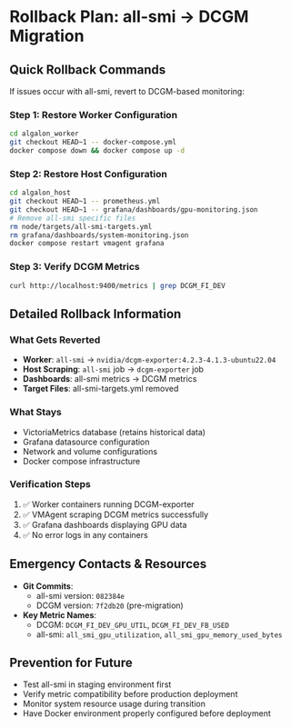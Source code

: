 # Rollback Plan: all-smi → DCGM Migration

## Quick Rollback Commands

If issues occur with all-smi, revert to DCGM-based monitoring:

### Step 1: Restore Worker Configuration
```bash
cd algalon_worker
git checkout HEAD~1 -- docker-compose.yml
docker compose down && docker compose up -d
```

### Step 2: Restore Host Configuration  
```bash
cd algalon_host
git checkout HEAD~1 -- prometheus.yml
git checkout HEAD~1 -- grafana/dashboards/gpu-monitoring.json
# Remove all-smi specific files
rm node/targets/all-smi-targets.yml
rm grafana/dashboards/system-monitoring.json
docker compose restart vmagent grafana
```

### Step 3: Verify DCGM Metrics
```bash
curl http://localhost:9400/metrics | grep DCGM_FI_DEV
```

## Detailed Rollback Information

### What Gets Reverted
- **Worker**: `all-smi` → `nvidia/dcgm-exporter:4.2.3-4.1.3-ubuntu22.04`
- **Host Scraping**: `all-smi` job → `dcgm-exporter` job  
- **Dashboards**: all-smi metrics → DCGM metrics
- **Target Files**: all-smi-targets.yml removed

### What Stays
- VictoriaMetrics database (retains historical data)
- Grafana datasource configuration
- Network and volume configurations
- Docker compose infrastructure

### Verification Steps
1. ✅ Worker containers running DCGM-exporter
2. ✅ VMAgent scraping DCGM metrics successfully
3. ✅ Grafana dashboards displaying GPU data
4. ✅ No error logs in any containers

## Emergency Contacts & Resources
- **Git Commits**: 
  - all-smi version: `082384e`
  - DCGM version: `7f2db20` (pre-migration)
- **Key Metric Names**: 
  - DCGM: `DCGM_FI_DEV_GPU_UTIL`, `DCGM_FI_DEV_FB_USED`
  - all-smi: `all_smi_gpu_utilization`, `all_smi_gpu_memory_used_bytes`

## Prevention for Future
- Test all-smi in staging environment first
- Verify metric compatibility before production deployment  
- Monitor system resource usage during transition
- Have Docker environment properly configured before deployment